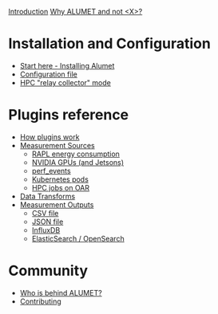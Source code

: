 [Introduction](intro.md)
[Why ALUMET and not \<X\>?](why_alumet.md)

# Installation and Configuration

- [Start here - Installing Alumet](installation/install.md)
- [Configuration file](installation/config.md)
- [HPC "relay collector" mode]()

# Plugins reference

- [How plugins work]()
- [Measurement Sources]()
    - [RAPL energy consumption]()
    - [NVIDIA GPUs (and Jetsons)]()
    - [perf_events]()
    - [Kubernetes pods]()
    - [HPC jobs on OAR]()
- [Data Transforms]()
- [Measurement Outputs]()
    - [CSV file]()
    - [JSON file]()
    - [InfluxDB]()
    - [ElasticSearch / OpenSearch]()

# Community

- [Who is behind ALUMET?]()
- [Contributing]()
